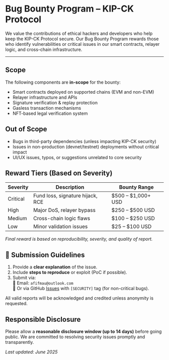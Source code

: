 # Bug Bounty Program – KIP-CK Protocol

We value the contributions of ethical hackers and developers who help keep the KIP-CK Protocol secure. Our Bug Bounty Program rewards those who identify vulnerabilities or critical issues in our smart contracts, relayer logic, and cross-chain infrastructure.

---

## Scope

The following components are **in-scope** for the bounty:

- Smart contracts deployed on supported chains (EVM and non-EVM)
- Relayer infrastructure and APIs
- Signature verification & replay protection
- Gasless transaction mechanisms
- NFT-based legal verification system



## Out of Scope

- Bugs in third-party dependencies (unless impacting KIP-CK security)
- Issues in non-production (devnet/testnet) deployments without critical impact
- UI/UX issues, typos, or suggestions unrelated to core security



## Reward Tiers (Based on Severity)

| Severity | Description                          | Bounty Range       |
|----------|--------------------------------------|--------------------|
| Critical | Fund loss, signature hijack, RCE     | $500 – $1,000+ USD |
| High     | Major DoS, relayer bypass            | $250 – $500 USD    |
| Medium   | Cross-chain logic flaws              | $100 – $250 USD    |
| Low      | Minor validation issues              | $25 – $100 USD     |

*Final reward is based on reproducibility, severity, and quality of report.*



## 📝 Submission Guidelines

1. Provide a **clear explanation** of the issue.
2. Include **steps to reproduce** or exploit (PoC if possible).
3. Submit via:  
   📧 Email: `afifmau@outlook.com`  
   📩 Or via GitHub [Issues](https://github.com/afifmau/kip-ck/issues) with `[SECURITY]` tag (for non-critical bugs).

All valid reports will be acknowledged and credited unless anonymity is requested.



## Responsible Disclosure

Please allow a **reasonable disclosure window (up to 14 days)** before going public. We are committed to resolving security issues promptly and transparently.



_Last updated: June 2025_
